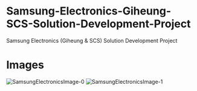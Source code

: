 # Samsung-Electronics-Giheung-SCS-Solution-Development-Project
Samsung Electronics (Giheung &amp; SCS) Solution Development Project

# Images
![SamsungElectronicsImage-0](https://user-images.githubusercontent.com/20404991/132292910-6f42a9f5-1186-49f6-8df5-15970c06978a.jpg)
![SamsungElectronicsImage-1](https://user-images.githubusercontent.com/20404991/132292924-c542b759-ea01-4e83-852d-90e71cd9e54f.jpg)
